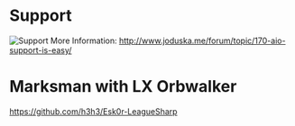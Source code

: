Support
======================
![Support](http://i.imgur.com/4vZ1nsO.png "Support is Easy")
More Information: http://www.joduska.me/forum/topic/170-aio-support-is-easy/




Marksman with LX Orbwalker
======================
https://github.com/h3h3/Esk0r-LeagueSharp
